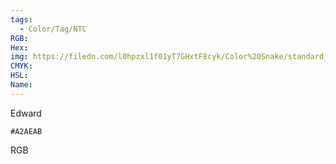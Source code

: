 ```yaml
---
tags:
  - Color/Tag/NTC
RGB:
Hex:
img: https://filedn.com/l0hpzxl1f01yT7GHxtF8cyk/Color%20Snake/standard_csv_to_svg//A2AEAB.svg
CMYK:
HSL:
Name:
---
```

Edward
```palette
#A2AEAB
```
RGB
